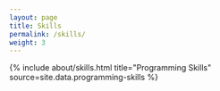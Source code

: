 ```yaml
---
layout: page
title: Skills
permalink: /skills/
weight: 3
---
```


<div class="row">
{% include about/skills.html title="Programming Skills" source=site.data.programming-skills %}
</div>
